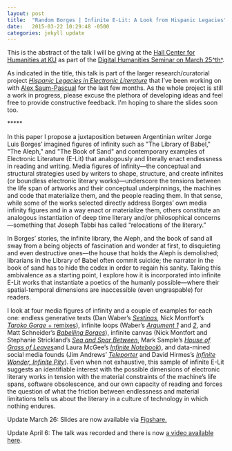 ```yaml
---
layout: post
title:  "Random Borges | Infinite E-Lit: A Look from Hispanic Legacies"
date:   2015-03-22 10:29:48 -0500
categories: jekyll update
---
```


This is the abstract of the talk I will be giving at the [Hall Center
for Humanities at KU](http://hallcenter.ku.edu/) as part of the [Digital
Humanities Seminar on March
25^th^](http://hallcenter.ku.edu/event/65958).

As indicated in the title, this talk is part of the larger
research/curatorial project [*Hispanic Legacies in Electronic
Literature*](http://elikaortega.net/2014/11/18/hispanic-legacies-electronic-literature-trace-experimental-writing-spain-latin-america/)
that I’ve been working on with [Alex
Saum-Pascual](http://www.alexsaum.com) for the last few months. As the
whole project is still a work in progress, please excuse the plethora of
developing ideas and feel free to provide constructive feedback. I'm
hoping to share the slides soon too.

\*\*\*\*\*

In this paper I propose a juxtaposition between Argentinian writer Jorge
Luis Borges’ imagined figures of infinity such as "The Library of
Babel," "The Aleph," and "The Book of Sand" and contemporary examples of
Electronic Literature (E-Lit) that analogously and literally enact
endlessness in reading and writing. Media figures of infinity—the
conceptual and structural strategies used by writers to shape,
structure, and create infinites (or boundless electronic literary
works)—underscore the tensions between the life span of artworks and
their conceptual underpinnings, the machines and code that materialize
them, and the people reading them. In that sense, while some of the
works selected directly address Borges’ own media infinity figures and
in a way enact or materialize them, others constitute an analogous
instantiation of deep time literary and/or philosophical
concerns—something that Joseph Tabbi has called “relocations of the
literary.”

In Borges’ stories, the infinite library, the Aleph, and the book of
sand all sway from a being objects of fascination and wonder at first,
to disquieting and even destructive ones—the house that holds the Aleph
is demolished; librarians in the Library of Babel often commit suicide;
the narrator in the book of sand has to hide the codex in order to
regain his sanity. Taking this ambivalence as a starting point, I
explore how it is incorporated into infinite E-Lit works that
instantiate a poetics of the humanly possible—where their
spatial-temporal dimensions are inaccessible (even ungraspable) for
readers.

I look at four media figures of infinity and a couple of examples for
each one: endless generative texts (Dan Waber’s
[*Sestinas*](http://chapbookpublisher.com/sestinas.html), Nick
Montfort’s [*Taroko Gorge* +
remixes](http://nickm.com/poems/taroko_gorge.html)), infinite loops
(Waber’s [*Argument 1*](http://vispo.com/guests/DanWaber/argument.html)
and [*2*](http://vispo.com/guests/DanWaber/argument2.html), and Matt
Schneider’s [*Babelling Borges*](https://twitter.com/BabellingBorges)),
infinite canvas (Nick Montfort and Stephanie Strickland’s [*Sea and Spar
Between*](http://winteranthology.com/works/vol-3-works/montfort-strickland/seaandspar/),
Mark Sample’s [*House of Grass of
Leaves*](http://fugitivetexts.net/houseleavesgrass/)and Laura McGee’s
[*Infinite Notebook*](http://www.dreamfeeel.com/infinite-notebook/)),
and data-mined social media founds (Jim Andrews’
[*Teleporter*](http://vispo.com/teleporter/webios/index.html) and David
Hirmes’s [*Infinite Wonder, Infinite Pity*](http://hirmes.com/aleph/)).
Even when not exhaustive, this sample of infinite E-Lit suggests an
identifiable interest with the possible dimensions of electronic
literary works in tension with the material constraints of the machine’s
life spans, software obsolescence, and our own capacity of reading and
forces the question of what the friction between endlessness and
material limitations tells us about the literary in a culture of
technology in which nothing endures.

Update March 26: Slides are now available via
[Figshare.](http://dx.doi.org/10.6084/m9.figshare.1356172)

Update April 6: The talk was recorded and there is now [a video
available here](https://t.co/zl5nBNI5Wp).
